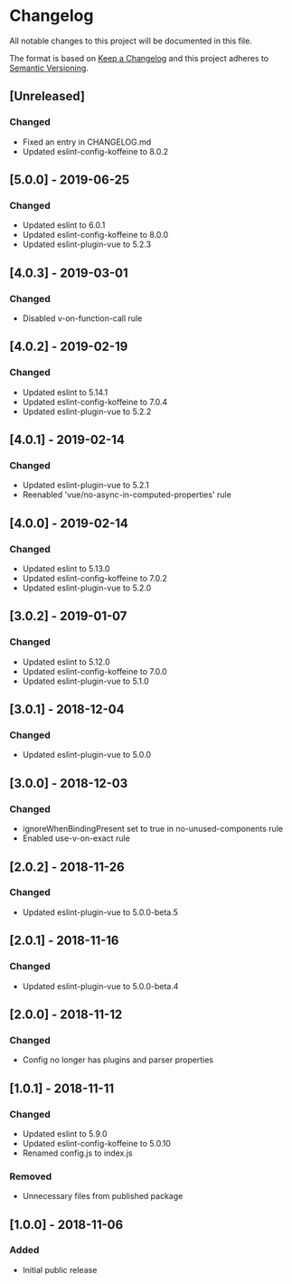 # Changelog

All notable changes to this project will be documented in this file.

The format is based on [Keep a Changelog](http://keepachangelog.com/en/1.0.0/)
and this project adheres to [Semantic Versioning](http://semver.org/spec/v2.0.0.html).


## [Unreleased]

### Changed

- Fixed an entry in CHANGELOG.md
- Updated eslint-config-koffeine to 8.0.2


## [5.0.0] - 2019-06-25

### Changed

- Updated eslint to 6.0.1
- Updated eslint-config-koffeine to 8.0.0
- Updated eslint-plugin-vue to 5.2.3


## [4.0.3] - 2019-03-01

### Changed

- Disabled v-on-function-call rule


## [4.0.2] - 2019-02-19

### Changed

- Updated eslint to 5.14.1
- Updated eslint-config-koffeine to 7.0.4
- Updated eslint-plugin-vue to 5.2.2


## [4.0.1] - 2019-02-14

### Changed

- Updated eslint-plugin-vue to 5.2.1
- Reenabled 'vue/no-async-in-computed-properties' rule


## [4.0.0] - 2019-02-14

### Changed

- Updated eslint to 5.13.0
- Updated eslint-config-koffeine to 7.0.2
- Updated eslint-plugin-vue to 5.2.0


## [3.0.2] - 2019-01-07

### Changed

- Updated eslint to 5.12.0
- Updated eslint-config-koffeine to 7.0.0
- Updated eslint-plugin-vue to 5.1.0


## [3.0.1] - 2018-12-04

### Changed

- Updated eslint-plugin-vue to 5.0.0


## [3.0.0] - 2018-12-03

### Changed

- ignoreWhenBindingPresent set to true in no-unused-components rule
- Enabled use-v-on-exact rule


## [2.0.2] - 2018-11-26

### Changed

- Updated eslint-plugin-vue to 5.0.0-beta.5


## [2.0.1] - 2018-11-16

### Changed

- Updated eslint-plugin-vue to 5.0.0-beta.4


## [2.0.0] - 2018-11-12

### Changed

- Config no longer has plugins and parser properties


## [1.0.1] - 2018-11-11

### Changed

- Updated eslint to 5.9.0
- Updated eslint-config-koffeine to 5.0.10
- Renamed config.js to index.js

### Removed

- Unnecessary files from published package


## [1.0.0] - 2018-11-06

### Added

- Initial public release